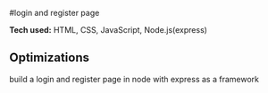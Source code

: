 #login and register page

**Tech used:** HTML, CSS, JavaScript, Node.js(express)

## Optimizations

build a login and register page in node with express as a framework
